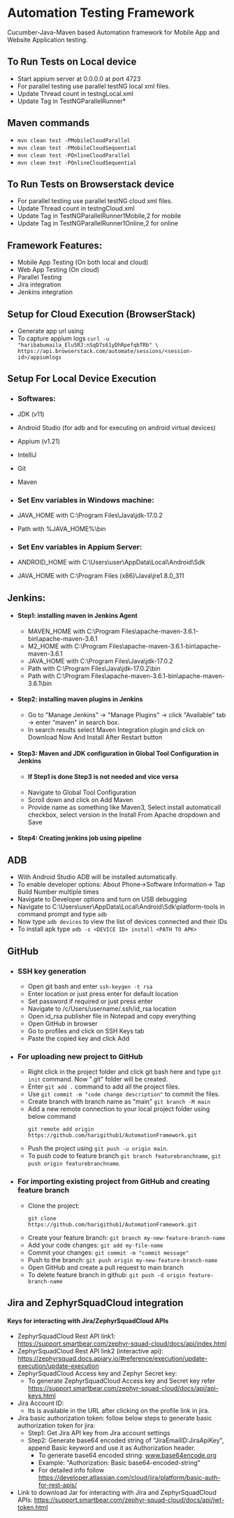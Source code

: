 # Automation Testing Framework
Cucumber-Java-Maven based Automation framework for Mobile App and Website Application testing.

## To Run Tests on Local device
- Start appium server at 0.0.0.0 at port 4723
- For parallel testing use parallel testNG local xml files. 
- Update Thread count in testngLocal.xml
- Update Tag in TestNGParallelRunner*

## Maven commands
- ``mvn clean test -PMobileCloudParallel``
- ``mvn clean test -PMobileCloudSequential``
- ``mvn clean test -POnlineCloudParallel``
- ``mvn clean test -POnlineCloudSequential``

## To Run Tests on Browserstack device
- For parallel testing use parallel testNG cloud xml files.
- Update Thread count in testngCloud.xml
- Update Tag in TestNGParallelRunner1Mobile,2 for mobile
- Update Tag in TestNGParallelRunner1Online,2 for online

## Framework Features:
- Mobile App Testing (On both local and cloud)
- Web App Testing (On cloud)
- Parallel Testing
- Jira integration
- Jenkins integration

## Setup for Cloud Execution (BrowserStack)
- Generate app url using 
- To capture appium logs ``curl -u "haribabumaila_Elu5RJ:nSqD7s61yDhRpefqbTRb" \
  https://api.browserstack.com/automate/sessions/<session-id>/appiumlogs
  ``
## Setup For Local Device Execution
- ### Softwares:
- JDK (v11)
- Android Studio (for adb and for executing on android virtual devices)
- Appium (v1.21)
- IntelliJ
- Git
- Maven

- ### Set Env variables in Windows machine:
- JAVA_HOME with C:\Program Files\Java\jdk-17.0.2
- Path with %JAVA_HOME%\bin

- ### Set Env variables in Appium Server:
- ANDROID_HOME with C:\Users\user\AppData\Local\Android\Sdk
- JAVA_HOME with C:\Program Files (x86)\Java\jre1.8.0_311

## Jenkins:
- #### Step1: installing maven in Jenkins Agent
  - MAVEN_HOME with C:\Program Files\apache-maven-3.6.1-bin\apache-maven-3.6.1
  - M2_HOME with C:\Program Files\apache-maven-3.6.1-bin\apache-maven-3.6.1
  - JAVA_HOME with C:\Program Files\Java\jdk-17.0.2
  - Path with C:\Program Files\Java\jdk-17.0.2\bin
  - Path with C:\Program Files\apache-maven-3.6.1-bin\apache-maven-3.6.1\bin
- #### Step2: installing maven plugins in Jenkins
  - Go to "Manage Jenkins" -> "Manage Plugins" -> click "Available" tab -> enter "maven" in search box.
  - In search results select Maven Integration plugin and click on Download Now And Install After Restart button
- #### Step3: Maven and JDK configuration in Global Tool Configuration in Jenkins
  - #### If Step1 is done Step3 is not needed and vice versa
  - Navigate to Global Tool Configuration
  - Scroll down and click on Add Maven
  - Provide name as something like Maven3, Select install automaticall checkbox, select version in the Install From Apache dropdown and Save
- #### Step4: Creating jenkins job using pipeline

## ADB
- With Android Studio ADB will be installed automatically.
- To enable developer options: About Phone->Software Information-> Tap Build Number multiple times
- Navigate to Developer options and turn on USB debugging
- Navigate to C:\Users\user\AppData\Local\Android\Sdk\platform-tools in command prompt and type ``adb``
- Now type `adb devices` to view the list of devices connected and their IDs
- To install apk type ``adb -s <DEVICE ID> install <PATH TO APK>``

## GitHub
- ### SSH key generation
  - Open git bash and enter
    `
    ssh-keygen -t rsa
    `
  - Enter location or just press enter for default location
  - Set password if required or just press enter
  - Navigate to /c/Users/username/.ssh/id_rsa location
  - Open id_rsa publisher file in Notepad and copy everything
  - Open GitHub in browser
  - Go to profiles and click on SSH Keys tab
  - Paste the copied key and click Add

- ### For uploading new project to GitHub
  - Right click in the project folder and click git bash here and type ``git init`` command. Now ".git" folder will be created.
  - Enter `git add .` command to add all the project files.
  - Use `git commit -m "code change description"` to commit the files.
  - Create branch with branch name as "main" ``git branch -M main``
  - Add a new remote connection to your local project folder using below command
    ````
    git remote add origin https://github.com/harigithub1/AutomationFramework.git
    ````
  - Push the project using `git push -u origin main`.
  - To push code to feature branch ``git branch featurebranchname``, `git push origin featurebranchname`.

- ### For importing existing project from GitHub and creating feature branch
  - Clone the project:
    ````
    git clone https://github.com/harigithub1/AutomationFramework.git
    ````
  - Create your feature branch: `git branch my-new-feature-branch-name`
  - Add your code changes: `git add my-file-name`
  - Commit your changes: `git commit -m "commit message"`
  - Push to the branch: `git push origin my-new-feature-branch-name`
  - Open GitHub and create a pull request to main branch
  - To delete feature branch in github: `git push -d origin feature-branch-name`

## Jira and ZephyrSquadCloud integration
#### Keys for interacting with Jira/ZephyrSquadCloud APIs
- ZephyrSquadCloud Rest API link1: https://support.smartbear.com/zephyr-squad-cloud/docs/api/index.html
- ZephyrSquadCloud Rest API link2 (interactive api): https://zephyrsquad.docs.apiary.io/#reference/execution/update-execution/update-execution
- ZephyrSquadCloud Access key and Zephyr Secret key:
  - To generate ZephyrSquadCloud Access key and Secret key refer https://support.smartbear.com/zephyr-squad-cloud/docs/api/api-keys.html
- Jira Account ID:
  - Its is available in the URL after clicking on the profile link in jira.
- Jira basic authorization token: follow below steps to generate basic authorization token for jira:
  - Step1: Get Jira API key from Jira account settings
  - Step2: Generate base64 encoded string of "JiraEmailID:JiraApiKey", append Basic keyword and use it as Authorization header.
    - To generate base64 encoded string: www.base64encode.org
    - Example: "Authorization: Basic base64-encoded-string"
    - For detailed info follow https://developer.atlassian.com/cloud/jira/platform/basic-auth-for-rest-apis/
- Link to download Jar for interacting with Jira and ZephyrSquadCloud APIs: https://support.smartbear.com/zephyr-squad-cloud/docs/api/jwt-token.html